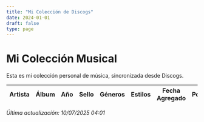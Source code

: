 ```yaml
---
title: "Mi Colección de Discogs"
date: 2024-01-01
draft: false
type: page
---
```


# Mi Colección Musical

Esta es mi colección personal de música, sincronizada desde Discogs.

| Artista | Álbum | Año | Sello | Géneros | Estilos | Fecha Agregado | Post |
|---------|-------|-----|-------|---------|---------|----------------|------|

_Última actualización: 10/07/2025 04:01_
